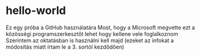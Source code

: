 # hello-world
Ez egy próba a GitHub használatára
Most, hogy a Microsoft megvette ezt a közösségi programszerkesztőt lehet hogy kellene vele foglalkoznom
Szerintem az oktatásban is használni kell majd
(ezeket az infokat a módosítás miatt írtam le a 3. sortól kezdődően)
